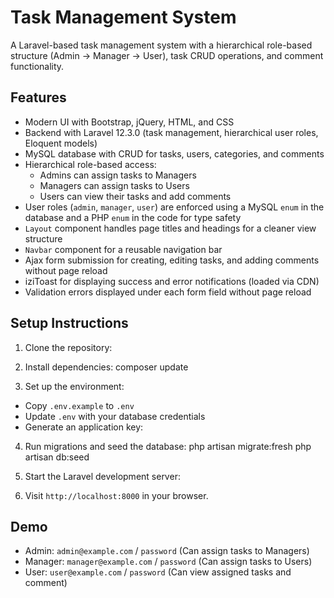 # Task Management System

A Laravel-based task management system with a hierarchical role-based structure (Admin → Manager → User), task CRUD operations, and comment functionality.

## Features
- Modern UI with Bootstrap, jQuery, HTML, and CSS
- Backend with Laravel 12.3.0 (task management, hierarchical user roles, Eloquent models)
- MySQL database with CRUD for tasks, users, categories, and comments
- Hierarchical role-based access:
  - Admins can assign tasks to Managers
  - Managers can assign tasks to Users
  - Users can view their tasks and add comments
- User roles (`admin`, `manager`, `user`) are enforced using a MySQL `enum` in the database and a PHP `enum` in the code for type safety
- `Layout` component handles page titles and headings for a cleaner view structure
- `Navbar` component for a reusable navigation bar
- Ajax form submission for creating, editing tasks, and adding comments without page reload
- iziToast for displaying success and error notifications (loaded via CDN)
- Validation errors displayed under each form field without page reload


## Setup Instructions
1. Clone the repository:


2. Install dependencies:
composer update

3. Set up the environment:
- Copy `.env.example` to `.env`
- Update `.env` with your database credentials
- Generate an application key:


4. Run migrations and seed the database:
php artisan migrate:fresh
php artisan db:seed

6. Start the Laravel development server:
7. Visit `http://localhost:8000` in your browser.

## Demo
- Admin: `admin@example.com` / `password` (Can assign tasks to Managers)
- Manager: `manager@example.com` / `password` (Can assign tasks to Users)
- User: `user@example.com` / `password` (Can view assigned tasks and comment)

